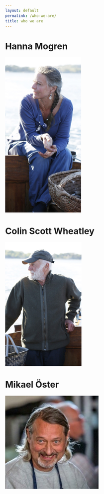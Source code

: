```yaml
---
layout: default
permalink: /who-we-are/
title: who we are
---
```


# Hanna Mogren

<img src="/assets/images/Hanna.jpg" style="height: 500px;"/>

<br />

# Colin Scott Wheatley

<img src="/assets/images/Colin.jpg" style="height: 400px;"/>

<br />

# Mikael Öster

<img src="/assets/images/Mikael.jpg" style="height: 300px;"/>

<br />



